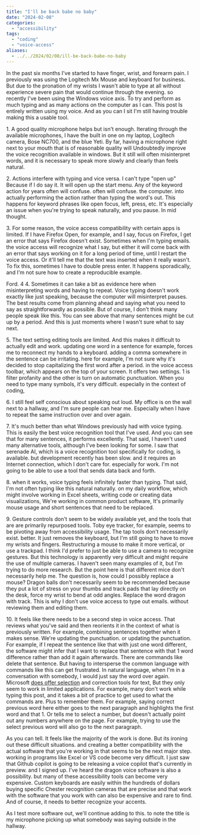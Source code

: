 ```yaml
---
title: "I'll be back babe no baby"
date: "2024-02-08"
categories: 
  - "accessibility"
tags: 
  - "coding"
  - "voice-access"
aliases:
  - ../../2024/02/08/ill-be-back-babe-no-baby
---
```


In the past six months I've started to have finger, wrist, and forearm pain. I previously was using the Logitech Mx Mouse and keyboard for business. But due to the pronation of my wrists I wasn't able to type at all without experience severe pain that would continue through the evening. so recently I've been using the Windows voice axis. To try and perform as much typing and as many actions on the computer as I can. This post Is entirely written using my voice. And as you can I sit I'm still having trouble making this a usable tool.

1\. A good quality microphone helps but isn't enough. Iterating through the available microphones, I have the built in one on my laptop, Logitech camera, Bose NC700, and the blue Yeti. By far, having a microphone right next to your mouth that is of reasonable quality will Undoubtedly improve the voice recognition available in windows. But it still will often misinterpret words, and it is necessary to speak more slowly and clearly than feels natural.

2\. Actions interfere with typing and vice versa. I can't type "open up" Because if I do say it. It will open up the start menu. Any of the keyword action for years often will confuse. often will confuse. the computer. into actually performing the action rather than typing the word's out. This happens for keyword phrases like open focus, left, press, etc. It's especially an issue when you're trying to speak naturally, and you pause. In mid thought.

3\. For some reason, the voice access compatibility with certain apps is limited. If I have Firefox Open, for example, and I say, focus on Firefox, I get an error that says Firefox doesn't exist. Sometimes when I'm typing emails. the voice access will recognize what I say, but either it will come back with an error that says working on it for a long period of time, until I restart the voice access. Or it'll tell me that the text was inserted when it really wasn't. To fix this, sometimes I have to double press enter. It happens sporadically, and I'm not sure how to create a reproducible example.

Ford. 4 4. Sometimes it can take a bit as evidence here when misinterpreting words and having to repeat. Voice typing doesn't work exactly like just speaking, because the computer will misinterpret pauses. The best results come from planning ahead and saying what you need to say as straightforwardly as possible. But of course, I don't think many people speak like this. You can see above that many sentences might be cut up by a period. And this is just moments where I wasn't sure what to say next.

5\. The text setting editing tools are limited. And this makes it difficult to actually edit and work. updating one word in a sentence for example, forces me to reconnect my hands to a keyboard. adding a comma somewhere in the sentence can be irritating. here for example, I'm not sure why it's decided to stop capitalizing the first word after a period. in the voice access toolbar, which appears on the top of your screen. It offers two settings. 1 is filter profanity and the other is turn on automatic punctuation. When you need to type many symbols, it's very difficult. especially in the context of coding,

6\. I still feel self conscious about speaking out loud. My office is on the wall next to a hallway, and I'm sure people can hear me. Especially when I have to repeat the same instruction over and over again.

7\. It's much better than what Windows previously had with voice typing. This is easily the best voice recognition tool that I've used. And you can see that for many sentences, it performs excellently. That said, I haven't used many alternative tools, although I've been looking for some. I saw that serenade AI, which is a voice recognition tool specifically for coding, is available. but development recently has been slow. and it requires an Internet connection, which I don't care for. especially for work. I'm not going to be able to use a tool that sends data back and forth.

8\. when it works, voice typing feels infinitely faster than typing. That said, I'm not often typing like this natural naturally. on my daily workflow, which might involve working in Excel sheets, writing code or creating data visualizations, We're working in common product software, It's primarily mouse usage and short sentences that need to be replaced.

9\. Gesture controls don't seem to be widely available yet, and the tools that are are primarily repurposed tools. Toby eye tracker, for example, seems to be pivoting away from accessibility usage. The tap tools don't necessarily exist. better. It just removes the keyboard, but I'm still going to have to move my wrists and fingers. Restructuring a mouse to make it more vertical, or use a trackpad. I think I'd prefer to just be able to use a camera to recognize gestures. But this technology is apparently very difficult and might require the use of multiple cameras. I haven't seen many examples of it, but I'm trying to do more research. But the point here is that different mice don't necessarily help me. The question is, how could I possibly replace a mouse? Dragon balls don't necessarily seem to be recommended because they put a lot of stress on your thumbs and track pads that lay directly on the desk, force my wrist to bend at odd angles. Replace the word dragon with track. This is why I don't use voice access to type out emails. without reviewing them and editing them.

10\. It feels like there needs to be a second step in voice access. That reviews what you've said and then reorients it in the context of what is previously written. For example, combining sentences together when it makes sense. We're updating the punctuation. or updating the punctuation. For example, if I repeat the sentence like that with just one word different, the software might infer that I want to replace that sentence with that 1 word difference rather than add it again afterwards. There are commands like delete that sentence. But having to intersperse the common language with commands like this can get frustrated. In natural language, when I'm in a conversation with somebody, I would just say the word over again. Microsoft [does offer selection](https://support.microsoft.com/en-us/topic/select-text-with-voice-720e4e76-f466-4d85-a1bb-a2ce269ce6a4) and correction tools for text, But they only seem to work in limited applications. For example, many don't work while typing this post, and it takes a bit of practice to get used to what the commands are. Plus to remember them. For example, saying correct previous word here either goes to the next paragraph and highlights the first word and that 1. Or tells me to select a number, but doesn't actually point out any numbers anywhere on the page. For example, trying to use the select previous word will also go to the next paragraph.

As you can tell. It feels like the majority of the work is done. But its ironing out these difficult situations. and creating a better compatibility with the actual software that you're working in that seems to be the next major step. working in programs like Excel or VS code become very difficult. I just saw that Github copilot is going to be releasing a voice copilot that's currently in preview. and I signed up. I've heard the dragon voice software is also a possibility. but many of these accessibility tools can become very expensive. Custom keyboards are easily within the hundreds of dollars buying specific Chester recognition cameras that are precise and that work with the software that you work with can also be expensive and rare to find. And of course, it needs to better recognize your accents.

As I test more software out, we'll continue adding to this. to note the title is my microphone picking up what somebody was saying outside in the hallway.
